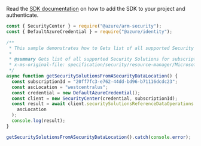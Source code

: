 Read the [SDK documentation](https://github.com/Azure/azure-sdk-for-js/blob/%40azure%2Farm-security_5.0.0/sdk/security/arm-security/README.md) on how to add the SDK to your project and authenticate.

```javascript
const { SecurityCenter } = require("@azure/arm-security");
const { DefaultAzureCredential } = require("@azure/identity");

/**
 * This sample demonstrates how to Gets list of all supported Security Solutions for subscription and location.
 *
 * @summary Gets list of all supported Security Solutions for subscription and location.
 * x-ms-original-file: specification/security/resource-manager/Microsoft.Security/stable/2020-01-01/examples/SecuritySolutionsReferenceData/GetSecuritySolutionsReferenceDataSubscriptionLocation_example.json
 */
async function getSecuritySolutionsFromASecurityDataLocation() {
  const subscriptionId = "20ff7fc3-e762-44dd-bd96-b71116dcdc23";
  const ascLocation = "westcentralus";
  const credential = new DefaultAzureCredential();
  const client = new SecurityCenter(credential, subscriptionId);
  const result = await client.securitySolutionsReferenceDataOperations.listByHomeRegion(
    ascLocation
  );
  console.log(result);
}

getSecuritySolutionsFromASecurityDataLocation().catch(console.error);
```
